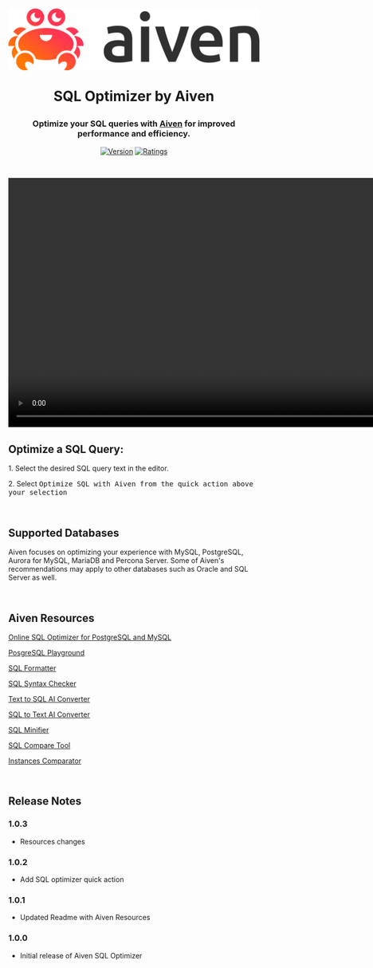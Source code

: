 <div align="center">
<h1>

<picture>
  <source srcset="https://github.com/aiven/aiven-sql-optimizer-vscode/raw/main/assets/images/aiven_logo_dark_theme.png" media="(prefers-color-scheme: dark)">
  <img src="https://github.com/aiven/aiven-sql-optimizer-vscode/raw/main/assets/images/aiven_logo.png" width=800>
</picture>

<b>SQL Optimizer by Aiven</b>

</h1>

<h3>Optimize your SQL queries with <a href="https://aiven.io">Aiven</a> for improved performance and efficiency.</h3>

[![Version](https://img.shields.io/visual-studio-marketplace/v/Aiven.aiven-sql-optimizer-extension?style=for-the-badge&color=%23e38a14
)](https://marketplace.visualstudio.com/items?itemName=Aiven.aiven-sql-optimizer-extension)
[![Ratings](https://img.shields.io/visual-studio-marketplace/r/Aiven.aiven-sql-optimizer-extension?style=for-the-badge&color=%23e38a14)](https://marketplace.visualstudio.com/items?itemName=Aiven.aiven-sql-optimizer-extension)


<br/>

<video src="https://github.com/aiven/aiven-sql-optimizer-vscode/raw/main/assets/videos/how_to_use.mp4" controls loop muted autoplay title="How to use Aiven SQL Optimizer" width=1000></video>

</div>


## Optimize a SQL Query:

<p> 1. Select the desired SQL query text in the editor.</p>
<p> 2. Select <kbd>Optimize SQL with Aiven from the quick action above your selection</kbd></p>

<br/>


## Supported Databases

Aiven focuses on optimizing your experience with MySQL, PostgreSQL, Aurora for MySQL, MariaDB and Percona Server. Some of Aiven's recommendations may apply to other databases such as Oracle and SQL Server as well.

<br/>

## Aiven Resources

<p><a href="https://aiven.io/tools/sql-query-optimizer">Online SQL Optimizer for PostgreSQL and MySQL</a></p>
<p><a href="https://aiven.io/tools/pg-playground">PosgreSQL Playground</a></p>
<p><a href="https://aiven.io/tools/sql-formatter">SQL Formatter</a></p>
<p><a href="https://aiven.io/tools/sql-syntax-checker">SQL Syntax Checker</a></p>
<p><a href="https://aiven.io/tools/text-to-sql">Text to SQL AI Converter</a></p>
<p><a href="https://aiven.io/tools/sql-to-text">SQL to Text AI Converter</a></p>
<p><a href="https://aiven.io/tools/sql-minifier">SQL Minifier</a></p>
<p><a href="https://aiven.io/tools/sql-compare">SQL Compare Tool</a></p>
<p><a href="https://aiven.io/tools/instances">Instances Comparator</a></p>


<br/>

## Release Notes

### 1.0.3

- Resources changes

### 1.0.2

- Add SQL optimizer quick action

### 1.0.1

- Updated Readme with Aiven Resources

### 1.0.0

- Initial release of Aiven SQL Optimizer

